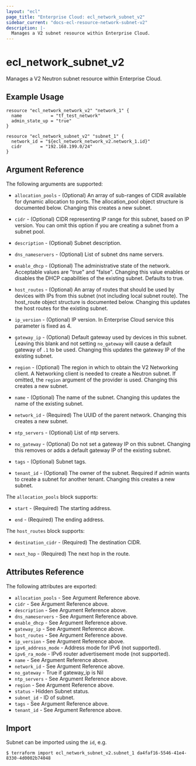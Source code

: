 ```yaml
---
layout: "ecl"
page_title: "Enterprise Cloud: ecl_network_subnet_v2"
sidebar_current: "docs-ecl-resource-network-subnet-v2"
description: |-
  Manages a V2 subnet resource within Enterprise Cloud.
---
```


# ecl\_network\_subnet\_v2

Manages a V2 Neutron subnet resource within Enterprise Cloud.

## Example Usage

```hcl
resource "ecl_network_network_v2" "network_1" {
  name           = "tf_test_network"
  admin_state_up = "true"
}

resource "ecl_network_subnet_v2" "subnet_1" {
  network_id = "${ecl_network_network_v2.network_1.id}"
  cidr       = "192.168.199.0/24"
}
```

## Argument Reference

The following arguments are supported:

* `allocation_pools` - (Optional) An array of sub-ranges of CIDR available for
    dynamic allocation to ports. The allocation_pool object structure is
    documented below. Changing this creates a new subnet.

* `cidr` - (Optional) CIDR representing IP range for this subnet, based on IP
    version. You can omit this option if you are creating a subnet from a
    subnet pool.

* `description` - (Optional) Subnet description.

* `dns_nameservers` - (Optional) List of subnet dns name servers.

* `enable_dhcp` - (Optional) The administrative state of the network.
    Acceptable values are "true" and "false". Changing this value enables or
    disables the DHCP capabilities of the existing subnet. Defaults to true.

* `host_routes` - (Optional) An array of routes that should be used by devices
    with IPs from this subnet (not including local subnet route). The host_route
    object structure is documented below. Changing this updates the host routes
    for the existing subnet.

* `ip_version` - (Optional) IP version.
    In Enterprise Cloud service this parameter is fixed as 4.

* `gateway_ip` - (Optional)  Default gateway used by devices in this subnet.
    Leaving this blank and not setting `no_gateway` will cause a default
    gateway of `.1` to be used. Changing this updates the gateway IP of the
    existing subnet.

* `region` - (Optional) The region in which to obtain the V2 Networking client.
    A Networking client is needed to create a Neutron subnet. If omitted, the
    `region` argument of the provider is used. Changing this creates a new
    subnet.

* `name` - (Optional) The name of the subnet. Changing this updates the name of
    the existing subnet.

* `network_id` - (Required) The UUID of the parent network. Changing this
    creates a new subnet.

* `ntp_servers` - (Optional) List of ntp servers.

* `no_gateway` - (Optional) Do not set a gateway IP on this subnet. Changing
    this removes or adds a default gateway IP of the existing subnet.

* `tags` - (Optional) Subnet tags.

* `tenant_id` - (Optional) The owner of the subnet. Required if admin wants to
    create a subnet for another tenant. Changing this creates a new subnet.

The `allocation_pools` block supports:

* `start` - (Required) The starting address.

* `end` - (Required) The ending address.

The `host_routes` block supports:

* `destination_cidr` - (Required) The destination CIDR.

* `next_hop` - (Required) The next hop in the route.

## Attributes Reference

The following attributes are exported:

* `allocation_pools` - See Argument Reference above.
* `cidr` - See Argument Reference above.
* `description` - See Argument Reference above.
* `dns_nameservers` - See Argument Reference above.
* `enable_dhcp` - See Argument Reference above.
* `gateway_ip` - See Argument Reference above.
* `host_routes` - See Argument Reference above.
* `ip_version` - See Argument Reference above.
* `ipv6_address_mode` - Address mode for IPv6 (not supported).
* `ipv6_ra_mode` - IPv6 router advertisement mode (not supported).
* `name` - See Argument Reference above.
* `network_id` - See Argument Reference above.
* `no_gateway` - True if gateway_ip is Nil
* `ntp_servers` - See Argument Reference above.
* `region` - See Argument Reference above.
* `status` - Hidden Subnet status.
* `subnet_id` - ID of subnet.
* `tags` - See Argument Reference above.
* `tenant_id` - See Argument Reference above.

## Import

Subnet can be imported using the `id`, e.g.

```
$ terraform import ecl_network_subnet_v2.subnet_1 da4faf16-5546-41e4-8330-4d0002b74048
```
